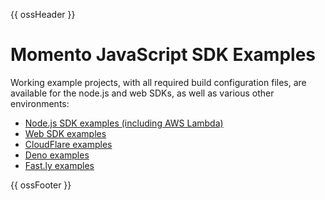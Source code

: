 {{ ossHeader }}

# Momento JavaScript SDK Examples

Working example projects, with all required build configuration files, are available for the node.js and web SDKs, as well
as various other environments:

* [Node.js SDK examples (including AWS Lambda)](./examples/nodejs)
* [Web SDK examples](./examples/web)
* [CloudFlare examples](./examples/cloudflare)
* [Deno examples](./examples/deno)
* [Fast.ly examples](./examples/fastly)

{{ ossFooter }}
